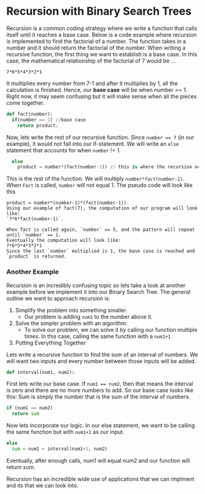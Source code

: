 <!--title={Recursion}-->

<!--badges={Algorithms:5,Python:5}-->

# Recursion with Binary Search Trees 

Recursion is a common coding strategy where we write a function that calls itself until it reaches a base case. 
Below is a code example where recursion is implemented to find the factorial of a number. 
The function takes in a number and it should return the factorial of the number. 
When writing a recursive function, the first thing we want to establish is a base case. In this case, the mathematical relationship of the factorial of 7 would be ...
```
7*6*5*4*3*2*1
```
It multiplies every number from 7-1 and after it multiplies by 1, all the calculation is finished. Hence, our **base case** will be when number == 1. 
Right now, it may seem confusing but it will make sense when all the pieces come together. 
``` python
def fact(number): 
  if(number == 1) //base case 
    return product;
```
Now, lets write the rest of our recursive function. Since `number == 7` (in our example), it would not fall into our if-statement. We will write an `else` statement
that accounts for when `number` != 1. 
```python
  else
    product = number*(fact(number-1)) // this is where the recursion occurs
```
This is the rest of the function. We will multiply `number*fact(number-1)`. When `Fact` is called, `number` will not equal 1. 
The pseudo code will look like this 
```
product = number*(number-1)*(fact(number-1)). 
Using our example of fact(7), the computation of our program will look like:
`7*6*fact(number-1)`.

When fact is called again, `number` == 5, and the pattern will repeat until `number` == 1. 
Eventually the computation will look like: 
7*6*5*4*3*2*1
Since the last `number` multiplied is 1, the base case is reached and `product` is returned. 
```

### Another Example
Recursion is an incredibly confusing topic so lets take a look at another example before we implement it into our Binary Search Tree.
The general outline we want to approach recursion is:
1. Simplify the problem into something smaller. 
   - Our problem is adding `num1` to the number above it. 
2. Solve the simpler problem with an algorithm.
   - To solve our problem, we can solve it by calling our function multiple times. 
     In this case, calling the same function with a `num1+1`
3. Putting Everything Together 

Lets write a recursive function to find the sum of an interval of numbers. We will want two inputs and every number between those inputs will be added.
```python
def interval(num1, num2):
```
First lets write our base case. If `num1 == num2`, then that means the interval is zero and there are no more numbers to add. So our base case looks like this:
Sum is simply the number that is the sum of the interval of numbers.
```python
if (num1 == num2)
  return sum
```

Now lets incorporate our logic. In our else statement, we want to be calling the same function but with `num1+1` as our input. 
```python
else
  sum = num1 + interval(num1+1, num2)
```
Eventually, after enough calls, num1 will equal num2 and our function will return sum. 

Recursion has an incredible wide use of applications that we can implment and its that we can look into. 

